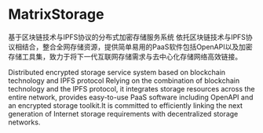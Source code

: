 # MatrixStorage
基于区块链技术与IPFS协议的分布式加密存储服务系统
依托区块链技术与IPFS协议相结合，整合全网存储资源，提供简单易用的PaaS软件包括OpenAPI以及加密存储工具集，致力于将下一代互联网存储需求与去中心化存储网络高效链接。


Distributed encrypted storage service system based on blockchain technology and IPFS protocol
Relying on the combination of blockchain technology and the IPFS protocol, it integrates storage resources across the entire network, provides easy-to-use PaaS software including OpenAPI and an encrypted storage toolkit.It is committed to efficiently linking the next generation of Internet storage requirements with decentralized storage networks.

